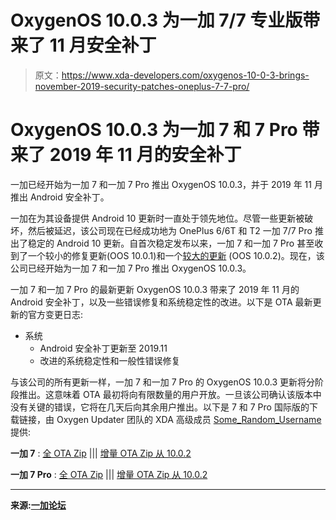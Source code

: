 # OxygenOS 10.0.3 为一加 7/7 专业版带来了 11 月安全补丁

> 原文：<https://www.xda-developers.com/oxygenos-10-0-3-brings-november-2019-security-patches-oneplus-7-7-pro/>

# OxygenOS 10.0.3 为一加 7 和 7 Pro 带来了 2019 年 11 月的安全补丁

一加已经开始为一加 7 和一加 7 Pro 推出 OxygenOS 10.0.3，并于 2019 年 11 月推出 Android 安全补丁。

一加在为其设备提供 Android 10 更新时一直处于领先地位。尽管一些更新被破坏，然后被延迟，该公司现在已经成功地为 OnePlus 6/6T 和 T2 一加 7/7 Pro 推出了稳定的 Android 10 更新。自首次稳定发布以来，一加 7 和一加 7 Pro 甚至收到了一个较小的修复更新(OOS 10.0.1)和一个[较大的更新](https://www.xda-developers.com/oneplus-7-pro-oxygenos-10-0-2-update/) (OOS 10.0.2)。现在，该公司已经开始为一加 7 和一加 7 Pro 推出 OxygenOS 10.0.3。

一加 7 和一加 7 Pro 的最新更新 OxygenOS 10.0.3 带来了 2019 年 11 月的 Android 安全补丁，以及一些错误修复和系统稳定性的改进。以下是 OTA 最新更新的官方变更日志:

*   系统
    *   Android 安全补丁更新至 2019.11
    *   改进的系统稳定性和一般性错误修复

与该公司的所有更新一样，一加 7 和一加 7 Pro 的 OxygenOS 10.0.3 更新将分阶段推出。这意味着 OTA 最初将向有限数量的用户开放。一旦该公司确认该版本中没有关键的错误，它将在几天后向其余用户推出。以下是 7 和 7 Pro 国际版的下载链接，由 Oxygen Updater 团队的 XDA 高级成员 [Some_Random_Username](https://forum.xda-developers.com/member.php?u=8234677) 提供:

**一加 7** : [全 OTA Zip](https://otafsg1.h2os.com/patch/amazone2/GLO/OnePlus7Oxygen/OnePlus7Oxygen_14.O.23_GLO_023_1912040005/OnePlus7Oxygen_14.O.23_OTA_023_all_1912040005_24b70d4383fc.zip) ||| [增量 OTA Zip 从 10.0.2](https://otafsg1.h2os.com/patch/amazone2/GLO/OnePlus7Oxygen/OnePlus7Oxygen_14.O.23_GLO_023_1912040005/OnePlus7Oxygen_14.O.23_OTA_022-023_patch_1912040005_993e6780eee832.zip)

**一加 7 Pro** : [全 OTA Zip](https://otafsg1.h2os.com/patch/amazone2/GLO/OnePlus7ProOxygen/OnePlus7ProOxygen_21.O.23_GLO_023_1912032357/OnePlus7ProOxygen_21.O.23_OTA_023_all_1912032357_76b445.zip) ||| [增量 OTA Zip 从 10.0.2](https://otafsg1.h2os.com/patch/amazone2/GLO/OnePlus7ProOxygen/OnePlus7ProOxygen_21.O.23_GLO_023_1912032357/OnePlus7ProOxygen_21.O.23_OTA_022-023_patch_1912032357_5299881a1721b5.zip)

* * *

**来源:[一加论坛](https://forums.oneplus.com/threads/oxygenos-10-0-3-for-the-oneplus-7-pro-and-oneplus-7.1152276/)**